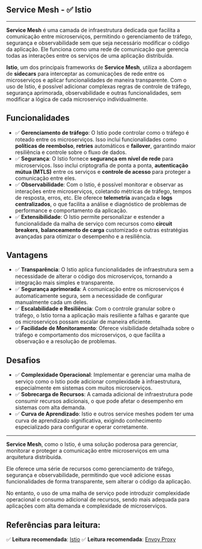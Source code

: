 ## Service Mesh - ✅ Istio

---

**Service Mesh** é uma camada de infraestrutura dedicada que facilita a comunicação entre microserviços, permitindo o gerenciamento de tráfego, segurança e observabilidade sem que seja necessário modificar o código da aplicação. Ele funciona como uma rede de comunicação que gerencia todas as interações entre os serviços de uma aplicação distribuída.

**Istio**, um dos principais frameworks de **Service Mesh**, utiliza a abordagem de **sidecars** para interceptar as comunicações de rede entre os microserviços e aplicar funcionalidades de maneira transparente. Com o uso de Istio, é possível adicionar complexas regras de controle de tráfego, segurança aprimorada, observabilidade e outras funcionalidades, sem modificar a lógica de cada microserviço individualmente.

## Funcionalidades

- ✅ **Gerenciamento de tráfego**: O Istio pode controlar como o tráfego é roteado entre os microserviços. Isso inclui funcionalidades como **políticas de reembolso**, **retries** automáticos e **failover**, garantindo maior resiliência e controle sobre o fluxo de dados.
- ✅ **Segurança**: O Istio fornece **segurança em nível de rede** para microserviços. Isso inclui criptografia de ponta a ponta, **autenticação mútua (MTLS)** entre os serviços e **controle de acesso** para proteger a comunicação entre eles.
- ✅ **Observabilidade**: Com o Istio, é possível monitorar e observar as interações entre microserviços, coletando métricas de tráfego, tempos de resposta, erros, etc. Ele oferece **telemetria** avançada e **logs centralizados**, o que facilita a análise e diagnóstico de problemas de performance e comportamento da aplicação.
- ✅ **Extensibilidade**: O Istio permite personalizar e estender a funcionalidade da malha de serviço com recursos como **circuit breakers**, **balanceamento de carga** customizado e outras estratégias avançadas para otimizar o desempenho e a resiliência.

## Vantagens

- ✅ **Transparência**: O Istio aplica funcionalidades de infraestrutura sem a necessidade de alterar o código dos microserviços, tornando a integração mais simples e transparente.
- ✅ **Segurança aprimorada**: A comunicação entre os microserviços é automaticamente segura, sem a necessidade de configurar manualmente cada um deles.
- ✅ **Escalabilidade e Resiliência**: Com o controle granular sobre o tráfego, o Istio torna a aplicação mais resiliente a falhas e garante que os microserviços possam escalar de maneira eficiente.
- ✅ **Facilidade de Monitoramento**: Oferece visibilidade detalhada sobre o tráfego e comportamento dos microserviços, o que facilita a observação e a resolução de problemas.

## Desafios

- ✅ **Complexidade Operacional**: Implementar e gerenciar uma malha de serviço como o Istio pode adicionar complexidade à infraestrutura, especialmente em sistemas com muitos microserviços.
- ✅ **Sobrecarga de Recursos**: A camada adicional de infraestrutura pode consumir recursos adicionais, o que pode afetar o desempenho em sistemas com alta demanda.
- ✅ **Curva de Aprendizado**: Istio e outros service meshes podem ter uma curva de aprendizado significativa, exigindo conhecimento especializado para configurar e operar corretamente.

---

**Service Mesh**, como o Istio, é uma solução poderosa para gerenciar, monitorar e proteger a comunicação entre microserviços em uma arquitetura distribuída.

Ele oferece uma série de recursos como gerenciamento de tráfego, segurança e observabilidade, permitindo que você adicione essas funcionalidades de forma transparente, sem alterar o código da aplicação.

No entanto, o uso de uma malha de serviço pode introduzir complexidade operacional e consumo adicional de recursos, sendo mais adequada para aplicações com alta demanda e complexidade de microserviços.

## Referências para leitura:

✅ **Leitura recomendada**: [Istio](https://istio.io/)
✅ **Leitura recomendada**: [Envoy Proxy](https://www.envoyproxy.io/)
